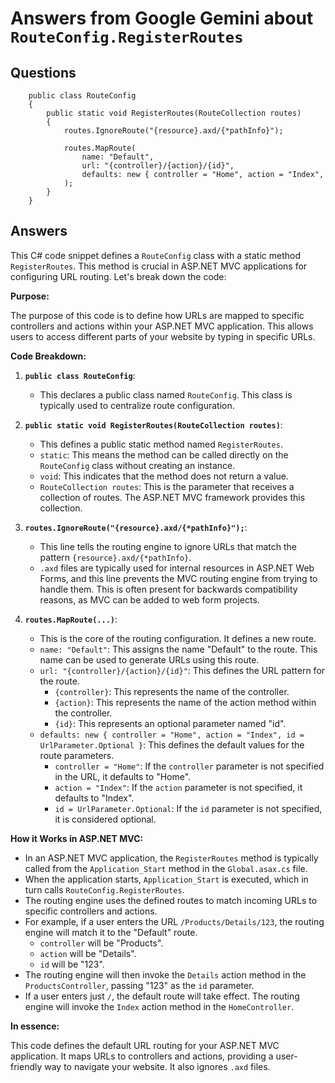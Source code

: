 # Answers from Google Gemini about `RouteConfig.RegisterRoutes`
## Questions
```
    public class RouteConfig
    {
        public static void RegisterRoutes(RouteCollection routes)
        {
            routes.IgnoreRoute("{resource}.axd/{*pathInfo}");
 
            routes.MapRoute(
                name: "Default",
                url: "{controller}/{action}/{id}",
                defaults: new { controller = "Home", action = "Index", id = UrlParameter.Optional }
            );
        }
    }
```

## Answers

This C# code snippet defines a `RouteConfig` class with a static method `RegisterRoutes`. This method is crucial in ASP.NET MVC applications for configuring URL routing. Let's break down the code:

**Purpose:**

The purpose of this code is to define how URLs are mapped to specific controllers and actions within your ASP.NET MVC application. This allows users to access different parts of your website by typing in specific URLs.

**Code Breakdown:**

1.  **`public class RouteConfig`**:
    
    -   This declares a public class named `RouteConfig`. This class is typically used to centralize route configuration.
2.  **`public static void RegisterRoutes(RouteCollection routes)`**:
    
    -   This defines a public static method named `RegisterRoutes`.
    -   `static`: This means the method can be called directly on the `RouteConfig` class without creating an instance.
    -   `void`: This indicates that the method does not return a value.
    -   `RouteCollection routes`: This is the parameter that receives a collection of routes. The ASP.NET MVC framework provides this collection.
3.  **`routes.IgnoreRoute("{resource}.axd/{*pathInfo}");`**:
    
    -   This line tells the routing engine to ignore URLs that match the pattern `{resource}.axd/{*pathInfo}`.
    -   `.axd` files are typically used for internal resources in ASP.NET Web Forms, and this line prevents the MVC routing engine from trying to handle them. This is often present for backwards compatibility reasons, as MVC can be added to web form projects.
4.  **`routes.MapRoute(...)`**:
    
    -   This is the core of the routing configuration. It defines a new route.
    -   `name: "Default"`: This assigns the name "Default" to the route. This name can be used to generate URLs using this route.
    -   `url: "{controller}/{action}/{id}"`: This defines the URL pattern for the route.
        -   `{controller}`: This represents the name of the controller.
        -   `{action}`: This represents the name of the action method within the controller.
        -   `{id}`: This represents an optional parameter named "id".
    -   `defaults: new { controller = "Home", action = "Index", id = UrlParameter.Optional }`: This defines the default values for the route parameters.
        -   `controller = "Home"`: If the `controller` parameter is not specified in the URL, it defaults to "Home".
        -   `action = "Index"`: If the `action` parameter is not specified, it defaults to "Index".
        -   `id = UrlParameter.Optional`: If the `id` parameter is not specified, it is considered optional.

**How it Works in ASP.NET MVC:**

-   In an ASP.NET MVC application, the `RegisterRoutes` method is typically called from the `Application_Start` method in the `Global.asax.cs` file.
-   When the application starts, `Application_Start` is executed, which in turn calls `RouteConfig.RegisterRoutes`.
-   The routing engine uses the defined routes to match incoming URLs to specific controllers and actions.
-   For example, if a user enters the URL `/Products/Details/123`, the routing engine will match it to the "Default" route.
    -   `controller` will be "Products".
    -   `action` will be "Details".
    -   `id` will be "123".
-   The routing engine will then invoke the `Details` action method in the `ProductsController`, passing "123" as the `id` parameter.
-   If a user enters just `/`, the default route will take effect. The routing engine will invoke the `Index` action method in the `HomeController`.

**In essence:**

This code defines the default URL routing for your ASP.NET MVC application. It maps URLs to controllers and actions, providing a user-friendly way to navigate your website. It also ignores `.axd` files.
